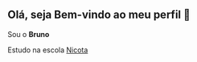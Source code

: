 ## Olá, seja Bem-vindo ao meu perfil 👋

Sou o __Bruno__

Estudo na escola [Nicota](instagram.com/escola.donanicota)

